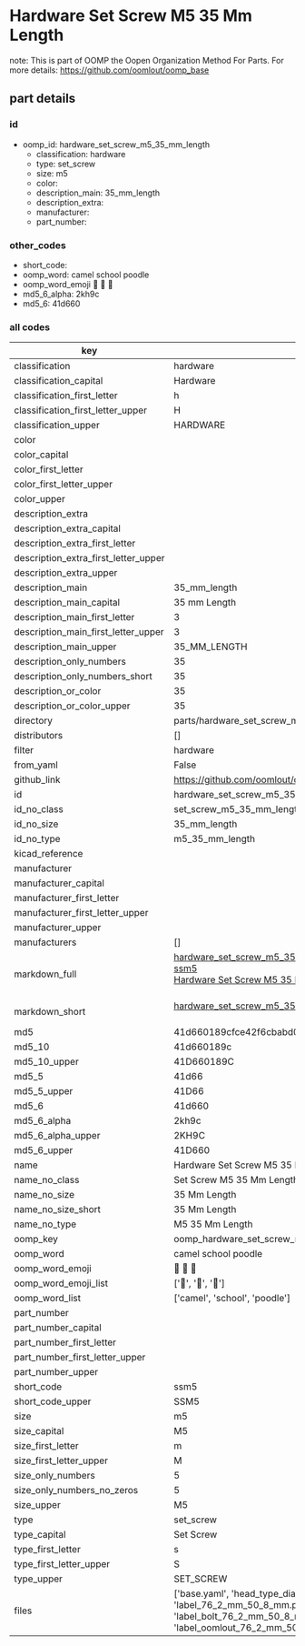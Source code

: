 # Hardware Set Screw M5 35 Mm Length  

note: This is part of OOMP the Oopen Organization Method For Parts. For more details: https://github.com/oomlout/oomp_base

##  part details





### id
* oomp_id: hardware_set_screw_m5_35_mm_length
  * classification: hardware
  * type: set_screw
  * size: m5
  * color: 
  * description_main: 35_mm_length
  * description_extra: 
  * manufacturer: 
  * part_number: 

### other_codes
* short_code: 
* oomp_word: camel school poodle
* oomp_word_emoji :camel: :school: :poodle:
* md5_6_alpha: 2kh9c
* md5_6: 41d660

### all codes 
| key | value |  
| --- | --- |  
| classification | hardware |  
| classification_capital | Hardware |  
| classification_first_letter | h |  
| classification_first_letter_upper | H |  
| classification_upper | HARDWARE |  
| color |  |  
| color_capital |  |  
| color_first_letter |  |  
| color_first_letter_upper |  |  
| color_upper |  |  
| description_extra |  |  
| description_extra_capital |  |  
| description_extra_first_letter |  |  
| description_extra_first_letter_upper |  |  
| description_extra_upper |  |  
| description_main | 35_mm_length |  
| description_main_capital | 35 mm Length |  
| description_main_first_letter | 3 |  
| description_main_first_letter_upper | 3 |  
| description_main_upper | 35_MM_LENGTH |  
| description_only_numbers | 35 |  
| description_only_numbers_short | 35 |  
| description_or_color | 35 |  
| description_or_color_upper | 35 |  
| directory | parts/hardware_set_screw_m5_35_mm_length |  
| distributors | [] |  
| filter | hardware |  
| from_yaml | False |  
| github_link | https://github.com/oomlout/oomlout_oomp_part_src/tree/main/parts/hardware_set_screw_m5_35_mm_length/working |  
| id | hardware_set_screw_m5_35_mm_length |  
| id_no_class | set_screw_m5_35_mm_length |  
| id_no_size | 35_mm_length |  
| id_no_type | m5_35_mm_length |  
| kicad_reference |  |  
| manufacturer |  |  
| manufacturer_capital |  |  
| manufacturer_first_letter |  |  
| manufacturer_first_letter_upper |  |  
| manufacturer_upper |  |  
| manufacturers | [] |  
| markdown_full | [hardware_set_screw_m5_35_mm_length](https://github.com/oomlout/oomlout_oomp_part_src/tree/main/parts/hardware_set_screw_m5_35_mm_length/working)<br>[ssm5](https://github.com/oomlout/oomlout_oomp_part_src/tree/main/parts/hardware_set_screw_m5_35_mm_length/working)<br>[Hardware Set Screw M5 35 Mm Length](https://github.com/oomlout/oomlout_oomp_part_src/tree/main/parts/hardware_set_screw_m5_35_mm_length/working)<br><br> |  
| markdown_short | [hardware_set_screw_m5_35_mm_length](https://github.com/oomlout/oomlout_oomp_part_src/tree/main/parts/hardware_set_screw_m5_35_mm_length/working)<br><br> |  
| md5 | 41d660189cfce42f6cbabd0c534c8872 |  
| md5_10 | 41d660189c |  
| md5_10_upper | 41D660189C |  
| md5_5 | 41d66 |  
| md5_5_upper | 41D66 |  
| md5_6 | 41d660 |  
| md5_6_alpha | 2kh9c |  
| md5_6_alpha_upper | 2KH9C |  
| md5_6_upper | 41D660 |  
| name | Hardware Set Screw M5 35 Mm Length |  
| name_no_class | Set Screw M5 35 Mm Length |  
| name_no_size | 35 Mm Length |  
| name_no_size_short | 35 Mm Length |  
| name_no_type | M5 35 Mm Length |  
| oomp_key | oomp_hardware_set_screw_m5_35_mm_length |  
| oomp_word | camel school poodle |  
| oomp_word_emoji | :camel: :school: :poodle: |  
| oomp_word_emoji_list | [':camel:', ':school:', ':poodle:'] |  
| oomp_word_list | ['camel', 'school', 'poodle'] |  
| part_number |  |  
| part_number_capital |  |  
| part_number_first_letter |  |  
| part_number_first_letter_upper |  |  
| part_number_upper |  |  
| short_code | ssm5 |  
| short_code_upper | SSM5 |  
| size | m5 |  
| size_capital | M5 |  
| size_first_letter | m |  
| size_first_letter_upper | M |  
| size_only_numbers | 5 |  
| size_only_numbers_no_zeros | 5 |  
| size_upper | M5 |  
| type | set_screw |  
| type_capital | Set Screw |  
| type_first_letter | s |  
| type_first_letter_upper | S |  
| type_upper | SET_SCREW |  
| files | ['base.yaml', 'head_type_diagram.png', 'label_15_mm_30_mm.pdf', 'label_15_mm_30_mm.svg', 'label_76_2_mm_50_8_mm.pdf', 'label_76_2_mm_50_8_mm.svg', 'label_bolt_76_2_mm_50_8_mm.pdf', 'label_bolt_76_2_mm_50_8_mm.svg', 'label_oomlout_76_2_mm_50_8_mm.pdf', 'label_oomlout_76_2_mm_50_8_mm.svg', 'readme.md', 'type_diagram.png', 'working.json', 'working.yaml'] |  
